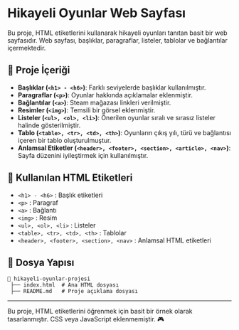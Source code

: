 # Hikayeli Oyunlar Web Sayfası

Bu proje, HTML etiketlerini kullanarak hikayeli oyunları tanıtan basit bir web sayfasıdır. Web sayfası, başlıklar, paragraflar, listeler, tablolar ve bağlantılar içermektedir.

## 📌 Proje İçeriği

- **Başlıklar (`<h1> - <h6>`)**: Farklı seviyelerde başlıklar kullanılmıştır.
- **Paragraflar (`<p>`)**: Oyunlar hakkında açıklamalar eklenmiştir.
- **Bağlantılar (`<a>`)**: Steam mağazası linkleri verilmiştir.
- **Resimler (`<img>`)**: Temsili bir görsel eklenmiştir.
- **Listeler (`<ul>, <ol>, <li>`)**: Önerilen oyunlar sıralı ve sırasız listeler halinde gösterilmiştir.
- **Tablo (`<table>, <tr>, <td>, <th>`)**: Oyunların çıkış yılı, türü ve bağlantısı içeren bir tablo oluşturulmuştur.
- **Anlamsal Etiketler (`<header>, <footer>, <section>, <article>, <nav>`)**: Sayfa düzenini iyileştirmek için kullanılmıştır.

## 📜 Kullanılan HTML Etiketleri

- `<h1> - <h6>` : Başlık etiketleri
- `<p>` : Paragraf
- `<a>` : Bağlantı
- `<img>` : Resim
- `<ul>, <ol>, <li>` : Listeler
- `<table>, <tr>, <td>, <th>` : Tablolar
- `<header>, <footer>, <section>, <nav>` : Anlamsal HTML etiketleri


## 📂 Dosya Yapısı
```
📁 hikayeli-oyunlar-projesi
 ├── index.html  # Ana HTML dosyası
 ├── README.md   # Proje açıklama dosyası
```

---

Bu proje, HTML etiketlerini öğrenmek için basit bir örnek olarak tasarlanmıştır. CSS veya JavaScript eklenmemiştir. 🎮


